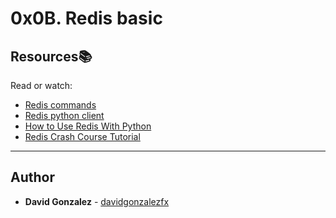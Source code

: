 # 0x0B. Redis basic

## Resources:books:

Read or watch:

- [Redis commands](https://intranet.hbtn.io/rltoken/0qcZavQp4AvukNY4BZVsew)
- [Redis python client](https://intranet.hbtn.io/rltoken/7Tx4uSKfPx9jFCwkCqECeg)
- [How to Use Redis With Python](https://intranet.hbtn.io/rltoken/KDF4GPwRipbMwBj4SI64PQ)
- [Redis Crash Course Tutorial](https://intranet.hbtn.io/rltoken/4GOanmqONPEgtQqrbUcEVw)

---

## Author

- **David Gonzalez** - [davidgonzalezfx](https://github.com/davidgonzalezfx)
